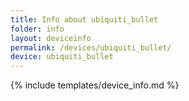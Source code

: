 ```yaml
---
title: Info about ubiquiti_bullet
folder: info
layout: deviceinfo
permalink: /devices/ubiquiti_bullet/
device: ubiquiti_bullet
---
```

{% include templates/device_info.md %}
